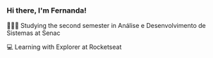 ### Hi there, I'm Fernanda!

👩🏻‍🎓 Studying the second semester in Análise e Desenvolvimento de Sistemas at Senac

💻 Learning with Explorer at Rocketseat

<!--
- 🔭 I’m currently working on ...
- 🌱 I’m currently learning ...
- 👯 I’m looking to collaborate on ...
- 🤔 I’m looking for help with ...
- 💬 Ask me about ...
- 📫 How to reach me: ...
- 😄 Pronouns: ...
- ⚡ Fun fact: ...
-->
